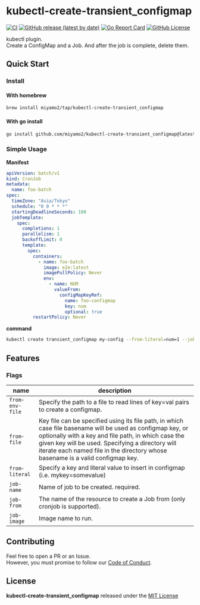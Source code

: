 # kubectl-create-transient_configmap 

[![CI](https://github.com/miyamo2/kubectl-create-transient_configmap/actions/workflows/ci.yaml/badge.svg)](https://github.com/miyamo2/kubectl-create-transient_configmap/actions/workflows/ci.yaml)
[![GitHub release (latest by date)](https://img.shields.io/github/v/release/miyamo2/kubectl-create-transient_configmap)](https://img.shields.io/github/v/release/miyamo2/kubectl-create-transient_configmap)
[![Go Report Card](https://goreportcard.com/badge/github.com/miyamo2/kubectl-create-transient_configmap)](https://goreportcard.com/report/github.com/miyamo2/kubectl-create-transient_configmap)
[![GitHub License](https://img.shields.io/github/license/miyamo2/kubectl-create-transient_configmap?&color=blue)](https://img.shields.io/github/license/miyamo2/kubectl-create-transient_configmap?&color=blue)

kubectl plugin.  
Create a ConfigMap and a Job. And after the job is complete, delete them.

## Quick Start

### Install

#### With homebrew

```sh
brew install miyamo2/tap/kubectl-create-transient_configmap
```

#### With go install

```sh
go install github.com/miyamo2/kubectl-create-transient_configmap@latest
```

### Simple Usage

**Manifest**
```yaml
apiVersion: batch/v1
kind: CronJob
metadata:
  name: foo-batch
spec:
  timeZone: "Asia/Tokyo"
  schedule: "0 0 * * *"
  startingDeadlineSeconds: 100
  jobTemplate:
    spec:
      completions: 1
      parallelism: 1
      backoffLimit: 0
      template:
        spec:
          containers:
            - name: foo-batch
              image: e2e:latest
              imagePullPolicy: Never
              env:
                - name: NUM
                  valueFrom:
                    configMapKeyRef:
                      name: foo-configmap
                      key: num
                      optional: true
          restartPolicy: Never
```

**command**
```sh
kubectl create transient_configmap my-config --from-literal=num=1 --job-name=test-job --job-from=cronjob/a-cronjob
```

## Features

### Flags

| name            | description                                                                                                                                                                                                                                                                                               |
|-----------------|-----------------------------------------------------------------------------------------------------------------------------------------------------------------------------------------------------------------------------------------------------------------------------------------------------------|
| `from-env-file` | Specify the path to a file to read lines of key=val pairs to create a configmap.                                                                                                                                                                                                                          |
| `from-file`     | Key file can be specified using its file path, in which case file basename will be used as configmap key, or optionally with a key and file path, in which case the given key will be used. Specifying a directory will iterate each named file in the directory whose basename is a valid configmap key. |
| `from-literal`  | Specify a key and literal value to insert in configmap (i.e. mykey=somevalue)                                                                                                                                                                                                                             |
| `job-name`      | Name of job to be created. required.                                                                                                                                                                                                                                                                      |
| `job-from`      | The name of the resource to create a Job from (only cronjob is supported).                                                                                                                                                                                                                                |
| `job-image`     | Image name to run.                                                                                                                                                                                                                                                                                        |

## Contributing

Feel free to open a PR or an Issue.  
However, you must promise to follow our [Code of Conduct](https://github.com/miyamo2/kubectl-create-transient_configmap/blob/main/CODE_OF_CONDUCT.md).

## License

**kubectl-create-transient_configmap** released under the [MIT License](https://github.com/miyamo2/kubectl-create-transient_configmap/blob/main/LICENSE)
